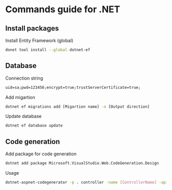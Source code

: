 # Commands guide for .NET

## Install packages

Install Entity Framework (global)

```sh
donet tool install --global dotnet-ef
```

## Database

Connection string

```txt
uid=sa;pwd=123456;encrypt=true;trustServerCertificate=true;
```

Add migartion

```sh
dotnet ef migrations add [Migartion name] -o [Output direction]
```

Update database

```sh
dotnet ef database update
```

## Code generation

Add package for code generation

```sh
dotnet add package Microsoft.VisualStudio.Web.CodeGeneration.Design
```

Usage

```sh
dotnet-aspnet-codegenerator -p . controller -name [ControllerName] -api -m [Model] -dc [Database Context class] -outDir [Output folder] -namespace [Namespace]
```

